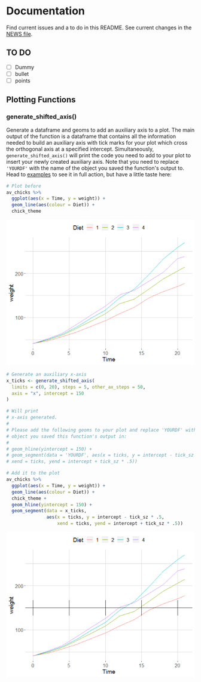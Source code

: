 # Documentation
Find current issues and a to do in this README. See current changes in the [NEWS
file](https://github.com/einGlasRotwein/ForBioPsy/tree/master/inst/NEWS.md).

## TO DO
- [ ] Dummy
- [ ] bullet
- [ ] points

## Plotting Functions
### generate_shifted_axis()
Generate a dataframe and geoms to add an auxiliary axis to a plot. The main output of the function is a dataframe that contains all the information needed to build an auxiliary axis with tick marks for your plot which cross the orthogonal axis at a specified intercept. Simultaneously, `generate_shifted_axis()` will print the code you need to add to your plot to insert your newly created auxiliary axis. Note that you need to replace `'YOURDF'` with the name of the object you saved the function's output to. Head to [examples](https://github.com/einGlasRotwein/ForBioPsy/tree/master/inst/Examples/shifted_axis.R) to see it in full action, but have a little taste here:

```R
# Plot before
av_chicks %>%
  ggplot(aes(x = Time, y = weight)) +
  geom_line(aes(colour = Diet)) +
  chick_theme
```

![](https://github.com/einGlasRotwein/ForBioPsy/blob/master/inst/Examples/pics/chickplot.png)

```R
# Generate an auxiliary x-axis
x_ticks <- generate_shifted_axis(
  limits = c(0, 20), steps = 5, other_ax_steps = 50,
  axis = "x", intercept = 150
)
```

```R
# Will print
# x-axis generated.
#
# Please add the following geoms to your plot and replace 'YOURDF' with the
# object you saved this function's output in:
#
# geom_hline(yintercept = 150) +
# geom_segment(data = 'YOURDF', aes(x = ticks, y = intercept - tick_sz * .5,
# xend = ticks, yend = intercept + tick_sz * .5))
```

```R
# Add it to the plot
av_chicks %>%
  ggplot(aes(x = Time, y = weight)) +
  geom_line(aes(colour = Diet)) +
  chick_theme +
  geom_hline(yintercept = 150) +
  geom_segment(data = x_ticks,
               aes(x = ticks, y = intercept - tick_sz * .5,
                   xend = ticks, yend = intercept + tick_sz * .5))
```
![](https://github.com/einGlasRotwein/ForBioPsy/blob/master/inst/Examples/pics/chickplot_aux_x.png)
